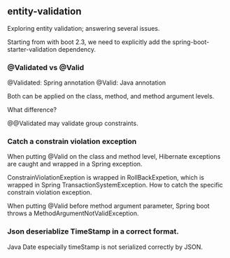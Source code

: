 ## entity-validation
Exploring entity validation; answering several issues.

Starting from with boot 2.3, we need to explicitly add the spring-boot-starter-validation dependency.

### @Validated vs @Valid
@Validated: Spring annotation
@Valid: Java annotation

Both can be applied on the class, method, and method argument levels. 

What difference? 

@@Validated may validate group constraints. 

### Catch a constrain violation exception
When putting @Valid on the class and method level,
Hibernate exceptions are caught and wrapped in a Spring exception. 

ConstrainViolationExeption is wrapped in RollBackExpetion, which is wrapped in Spring TransactionSystemException.
How to catch the specific constrain violation exception.

When putting @Valid before method argument parameter, Spring boot throws a MethodArgumentNotValidException.

### Json deseriablize TimeStamp in a correct format. 

Java Date especially timeStamp is not serialized correctly by JSON. 
